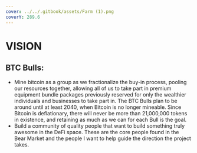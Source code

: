 ```yaml
---
cover: ../../.gitbook/assets/Farm (1).png
coverY: 289.6
---
```


# VISION

## BTC Bulls:&#x20;

* Mine bitcoin as a group as we fractionalize the buy-in process, pooling our resources together, allowing all of us to take part in premium equipment bundle packages previously reserved for only the wealthier individuals and businesses to take part in. The BTC Bulls plan to be around until at least 2040, when Bitcoin is no longer mineable. Since Bitcoin is deflationary, there will never be more than 21,000,000 tokens in existence, and retaining as much as we can for each Bull is the goal.&#x20;
* Build a community of quality people that want to build something truly awesome in the DeFi space. These are the core people found in the Bear Market and the people I want to help guide the direction the project takes.&#x20;



&#x20;

